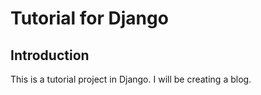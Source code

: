 # Tutorial for Django 
## Introduction 
This is a tutorial project in Django. I will be creating a blog.